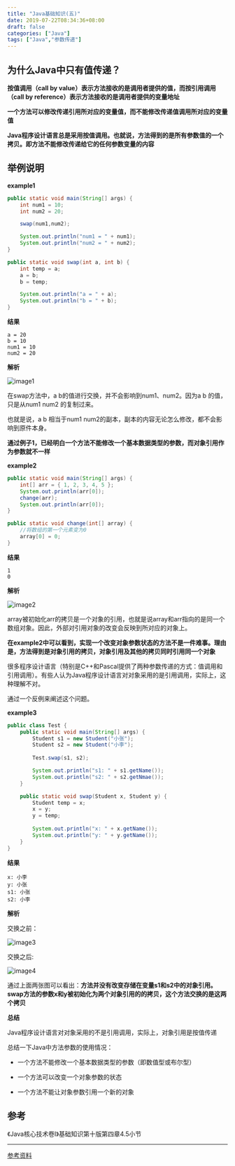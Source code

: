 ```yaml
---
title: "Java基础知识(五)"
date: 2019-07-22T08:34:36+08:00
draft: false
categories: ["Java"]
tags: ["Java","参数传递"]
---
```


## 为什么Java中只有值传递？

**按值调用（call by value）表示方法接收的是调用者提供的值，而按引用调用（call by reference）表示方法接收的是调用者提供的变量地址**

**一个方法可以修改传递引用所对应的变量值，而不能修改传递值调用所对应的变量值**

**Java程序设计语言总是采用按值调用。也就说，方法得到的是所有参数值的一个拷贝。即方法不能修改传递给它的任何参数变量的内容**

## 举例说明

**example1**

```java
public static void main(String[] args) {
    int num1 = 10;
    int num2 = 20;

    swap(num1,num2);

    System.out.println("num1 = " + num1);
    System.out.println("num2 = " + num2);
}

public static void swap(int a, int b) {
    int temp = a;
    a = b;
    b = temp;

    System.out.println("a = " + a);
    System.out.println("b = " + b);
}
```

**结果**

```
a = 20
b = 10
num1 = 10
num2 = 20
```

**解析**

![image1](https://camo.githubusercontent.com/ab46506b1a5ce09a516051c35f981e55255337f9/687474703a2f2f6d792d626c6f672d746f2d7573652e6f73732d636e2d6265696a696e672e616c6979756e63732e636f6d2f31382d392d32372f32323139313334382e6a7067)

在swap方法中，a b的值进行交换，并不会影响到num1、num2。因为a b 的值，只是从num1 num2 的复制过来。

也就是说，a b 相当于num1 num2的副本，副本的内容无论怎么修改，都不会影响到原件本身。

**通过例子1，已经明白一个方法不能修改一个基本数据类型的参数，而对象引用作为参数就不一样**

**example2**

```java
public static void main(String[] args) {
    int[] arr = { 1, 2, 3, 4, 5 };
    System.out.println(arr[0]);
    change(arr);
    System.out.println(arr[0]); 
}

public static void change(int[] array) {
    //将数组的第一个元素变为0
    array[0] = 0;
}
```

**结果**
```
1
0
```

**解析**

![image2](https://camo.githubusercontent.com/b7bad9506150c29bb8d7debd3905bd7a71cd6611/687474703a2f2f6d792d626c6f672d746f2d7573652e6f73732d636e2d6265696a696e672e616c6979756e63732e636f6d2f31382d392d32372f333832353230342e6a7067)

array被初始化arr的拷贝是一个对象的引用，也就是说array和arr指向的是同一个数组对象。因此，外部对引用对象的改变会反映到所对应的对象上。

**在example2中可以看到，实现一个改变对象参数状态的方法不是一件难事。理由是，方法得到是对象引用的拷贝，对象引用及其他的拷贝同时引用同一个对象**

很多程序设计语言（特别是C++和Pascal提供了两种参数传递的方式：值调用和引用调用）。有些人认为Java程序设计语言对对象采用的是引用调用，实际上，这种理解不对。

通过一个反例来阐述这个问题。

**example3**

```java
public class Test {
    public static void main(String[] args) {
        Student s1 = new Student("小张");
        Student s2 = new Student("小李");
        
        Test.swap(s1, s2);

        System.out.println("s1: " + s1.getName());
        System.out.println("s2: " + s2.getNmae());
    }

    public static void swap(Student x, Student y) {
        Student temp = x;
        x = y;
        y = temp;
        
        System.out.println("x: " + x.getName());
        System.out.println("y: " + y.getName());
    }
}
```

**结果**

```
x: 小李
y: 小张
s1: 小张
s2: 小李
```

**解析**

交换之前：

![image3](https://camo.githubusercontent.com/9d6dd0313695d309280675cd3251b47432a28814/687474703a2f2f6d792d626c6f672d746f2d7573652e6f73732d636e2d6265696a696e672e616c6979756e63732e636f6d2f31382d392d32372f38383732393831382e6a7067)

交换之后:

![image4](https://camo.githubusercontent.com/6bea9b0ed65609d699207ab787f631f7ba0a9246/687474703a2f2f6d792d626c6f672d746f2d7573652e6f73732d636e2d6265696a696e672e616c6979756e63732e636f6d2f31382d392d32372f33343338343431342e6a7067)

通过上面两张图可以看出：**方法并没有改变存储在变量s1和s2中的对象引用。swap方法的参数x和y被初始化为两个对象引用的的拷贝，这个方法交换的是这两个拷贝**

**总结**

Java程序设计语言对对象采用的不是引用调用，实际上，对象引用是按值传递

总结一下Java中方法参数的使用情况：

* 一个方法不能修改一个基本数据类型的参数（即数值型或布尔型）

* 一个方法可以改变一个对象参数的状态

* 一个方法不能让对象参数引用一个新的对象

## 参考

《Java核心技术卷Ⅰ》基础知识第十版第四章4.5小节

---
[参考资料](https://github.com/Snailclimb/JavaGuide/blob/master/docs/essential-content-for-interview/MostCommonJavaInterviewQuestions/%E7%AC%AC%E4%B8%80%E5%91%A8%EF%BC%882018-8-7%EF%BC%89.md)

